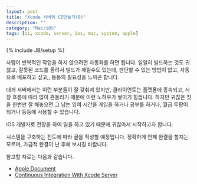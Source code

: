 ```yaml
---
layout: post
title: "Xcode 서버와 CI만들기(0)"
description: ""
category: "Mac/iOS"
tags: [ci, xcode, server, ios, mac, system, apple]
---
```

{% include JB/setup %}

사람이 반복적인 작업을 하지 않으려면 자동화를 하면 됩니다. 일일히 빌드하는 것도 귀찮고, 잘못된 코드를 올려서 빌드가 깨질수도 있는데, 판단할 수 있는 방법이 없고, 자동으로 배포하고 싶고,, 등등의 필요성을 느끼곤 합니다.

대개 서버에서는 이런 부분들이 잘 갖춰져 있지만, 클라이언트는 플랫폼에 종속되고, 시장 흐름에 따라 많이 흔들리기 때문에 이런 노하우가 쌓이기 힘듭니다. 하지만 귀찮은 짓을 한번만 잘 해놓으면 그 남는 잉여 시간을 게임을 하거나 공부를 하거나, 월급 루팡이 되거나 등등에 사용할 수 있습니다.

iOS 개발자로 전향을 하여 일을 하고 있기 때문에 귀찮아서 시작하고자 합니다.

시스템을 구축하는 진도에 따라 글을 작성할 예정입니다. 정확하게 언제 완결을 할지는 모르며, 가급적 완결이 난 후에 보시길 바랍니다.

참고할 자료는 다음과 같습니다.

* [Apple Document](https://developer.apple.com/library/ios/documentation/IDEs/Conceptual/xcode_guide-continuous_integration/)
* [Continuous Integration With Xcode Server](http://useyourloaf.com/blog/2014/11/02/continuous-integration-with-xcode-server.html)